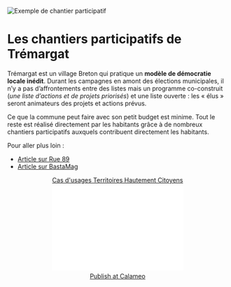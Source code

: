 ![Exemple de chantier participatif](http://www.territoires-hautement-citoyens.fr/wp-content/uploads/2015/02/ChantierParticipatif-1030x689.jpg)

# Les chantiers participatifs de Trémargat

Trémargat est un village Breton qui pratique un **modèle de démocratie locale inédit**.
Durant les campagnes en amont des élections municipales, il n’y a pas d’affrontements entre des listes mais un programme co-construit (*une liste d’actions et de projets priorisés*) et une liste ouverte : les « élus » seront animateurs des projets et actions prévus.

Ce que la commune peut faire avec son petit budget est minime. Tout le reste est réalisé directement par les habitants grâce à de nombreux chantiers participatifs auxquels contribuent directement les habitants.

Pour aller plus loin :
* [Article sur Rue 89](http://rue89.nouvelobs.com/2014/03/16/cest-trou-perdu-bretagne-allez-avoir-envie-dy-vivre-250685) 
* [Article sur BastaMag](http://www.bastamag.net/Reportage-Tremargat)

<div style="text-align:center;"><div style="margin:8px 0px 4px;"><a href="http://www.calameo.com/books/0005746786d59bea5e0b6" target="_blank">Cas d'usages Territoires Hautement Citoyens</a></div><iframe src="//v.calameo.com/?bkcode=0005746786d59bea5e0b6" width="300" height="194" frameborder="0" scrolling="no" allowtransparency allowfullscreen style="margin:0 auto;"></iframe><div style="margin:4px 0px 8px;"><a href="http://www.calameo.com/">Publish at Calameo</a></div></div>
